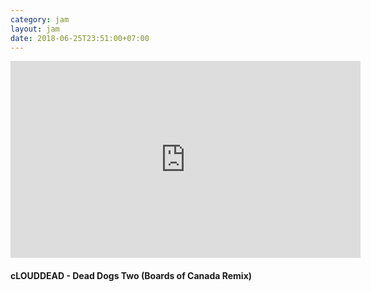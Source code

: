 ```yaml
---
category: jam
layout: jam
date: 2018-06-25T23:51:00+07:00
---
```


<iframe width="560" height="315" src="https://www.youtube-nocookie.com/embed/BZgslfTeLdU" frameborder="0" allowfullscreen></iframe>

#### cLOUDDEAD - Dead Dogs Two (Boards of Canada Remix)

